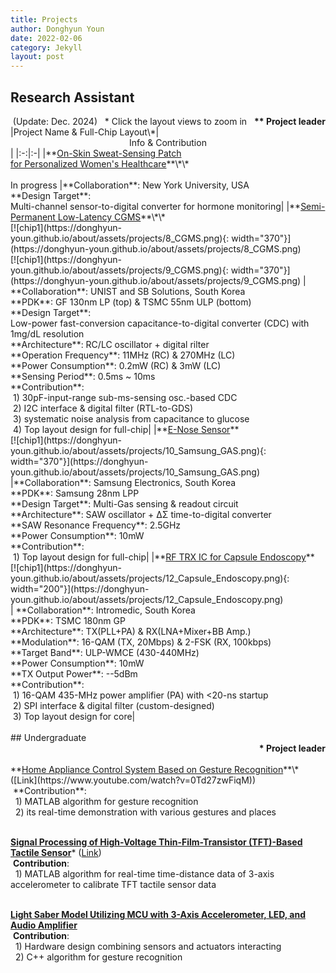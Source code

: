 ```yaml
---
title: Projects
author: Donghyun Youn
date: 2022-02-06
category: Jekyll
layout: post
---
```


## Research Assistant
<div style="text-align: right">(Update: Dec. 2024)&nbsp;&nbsp;&nbsp;* Click the layout views to zoom in&nbsp;&nbsp;&nbsp;<b>** Project leader</b></div>


<div class="table-wrapper" markdown="block">
|Project Name & Full-Chip Layout\*|<center>Info & Contribution</center>|
|:-:|:-|
|**<u>On-Skin Sweat-Sensing Patch <br> for Personalized Women's Healthcare</u>**\*\* <br><br> In progress |**Collaboration**: New York University, USA <br> **Design Target**: <br>Multi-channel sensor-to-digital converter for hormone monitoring|
|**<u>Semi-Permanent Low-Latency CGMS</u>**\*\* <br>[![chip1](https://donghyun-youn.github.io/about/assets/projects/8_CGMS.png){: width="370"}](https://donghyun-youn.github.io/about/assets/projects/8_CGMS.png) <br> [![chip1](https://donghyun-youn.github.io/about/assets/projects/9_CGMS.png){: width="370"}](https://donghyun-youn.github.io/about/assets/projects/9_CGMS.png) |  **Collaboration**: UNIST and SB Solutions, South Korea <br> **PDK**: GF 130nm LP (top) & TSMC 55nm ULP (bottom) <br> **Design Target**: <br> Low-power fast-conversion capacitance-to-digital converter (CDC) with 1mg/dL resolution <br> **Architecture**: RC/LC oscillator + digital rilter <br> **Operation Frequency**: 11MHz (RC) & 270MHz (LC) <br> **Power Consumption**: 0.2mW (RC) & 3mW (LC)<br> **Sensing Period**: 0.5ms ~ 10ms <br> **Contribution**: <br> &nbsp;1) 30pF-input-range sub-ms-sensing osc.-based CDC<br> &nbsp;2) I2C interface & digital filter (RTL-to-GDS) <br> &nbsp;3) systematic noise analysis from capacitance to glucose <br> &nbsp;4) Top layout design for full-chip|
|**<u>E-Nose Sensor</u>** <br>[![chip1](https://donghyun-youn.github.io/about/assets/projects/10_Samsung_GAS.png){: width="370"}](https://donghyun-youn.github.io/about/assets/projects/10_Samsung_GAS.png) <br> |**Collaboration**: Samsung Electronics, South Korea <br> **PDK**: Samsung 28nm LPP <br> **Design Target**: Multi-Gas sensing & readout circuit <br> **Architecture**: SAW oscillator + ΔΣ time-to-digital converter<br> **SAW Resonance Frequency**: 2.5GHz <br> **Power Consumption**: 10mW <br> **Contribution**: <br> &nbsp;1) Top layout design for full-chip|
|**<u>RF TRX IC for Capsule Endoscopy</u>** <br> [![chip1](https://donghyun-youn.github.io/about/assets/projects/12_Capsule_Endoscopy.png){: width="200"}](https://donghyun-youn.github.io/about/assets/projects/12_Capsule_Endoscopy.png) <br> | **Collaboration**: Intromedic, South Korea <br> **PDK**: TSMC 180nm GP <br> **Architecture**: TX(PLL+PA) & RX(LNA+Mixer+BB Amp.) <br> **Modulation**: 16-QAM (TX, 20Mbps) & 2-FSK (RX, 100kbps) <br> **Target Band**: ULP-WMCE (430-440MHz)<br> **Power Consumption**: 10mW<br> **TX Output Power**: --5dBm<br> **Contribution**: <br> &nbsp;1) 16-QAM 435-MHz power amplifier (PA) with <20-ns startup <br> &nbsp;2) SPI interface & digital filter (custom-designed) <br> &nbsp;3) Top layout design for core|

</div>
<br>
## Undergraduate <div style="text-align: right"><b>* Project leader</b></div><br>
**<u>Home Appliance Control System Based on Gesture Recognition</u>**\* ([Link](https://www.youtube.com/watch?v=0Td27zwFiqM)) <br>
&nbsp;**Contribution**: <br>&nbsp; 1) MATLAB algorithm for gesture recognition <br>&nbsp; 2) its real-time demonstration with various gestures and places <br><br>

**<u>Signal Processing of High-Voltage Thin-Film-Transistor (TFT)-Based Tactile Sensor</u>**\* ([Link](https://sites.google.com/view/ndllab/research/%EC%97%B0%EA%B5%AC%EB%B0%A9%ED%96%A5/biomimetic-tactile-sensor)) <br>
&nbsp;**Contribution**: <br>&nbsp; 1) MATLAB algorithm for real-time time-distance data of 3-axis accelerometer to calibrate TFT tactile sensor data <br><br>

**<u>Light Saber Model Utilizing MCU with 3-Axis Accelerometer, LED, and Audio Amplifier</u>** <br>
&nbsp;**Contribution**: <br>&nbsp; 1) Hardware design combining sensors and actuators interacting <br>&nbsp; 2) C++ algorithm for gesture recognition
